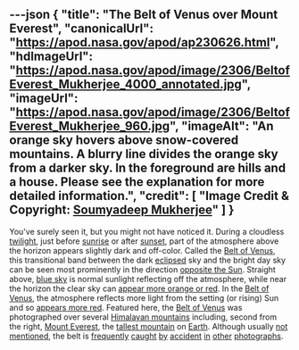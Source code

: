 ---json
{
  "title": "The Belt of Venus over Mount Everest",
  "canonicalUrl": "https://apod.nasa.gov/apod/ap230626.html",
  "hdImageUrl": "https://apod.nasa.gov/apod/image/2306/BeltofEverest_Mukherjee_4000_annotated.jpg",
  "imageUrl": "https://apod.nasa.gov/apod/image/2306/BeltofEverest_Mukherjee_960.jpg",
  "imageAlt": "An orange sky hovers above snow-covered mountains. A blurry line divides the orange sky from a darker sky. In the foreground are hills and a house. Please see the explanation for more detailed information.",
  "credit": [
    "Image Credit & Copyright: [Soumyadeep Mukherjee](https://www.instagram.com/soumyadeepmukherjeephotos/)"
  ]
}
---

You've surely seen it, but you might not have noticed it. During a cloudless [twilight](https://en.wikipedia.org/wiki/Twilight), just before [sunrise](https://apod.nasa.gov/apod/ap220924.html) or after [sunset](https://apod.nasa.gov/apod/ap230328.html), part of the atmosphere above the horizon appears slightly dark and off-color. Called the [Belt of Venus](https://en.wikipedia.org/wiki/Belt_of_Venus), this transitional band between the dark [eclipsed](https://apod.nasa.gov/apod/ap030822.html) sky and the bright day sky can be seen most prominently in the direction [opposite the Sun](https://apod.nasa.gov/apod/ap190624.html). Straight above, [blue sky](https://spaceplace.nasa.gov/blue-sky/en/) is normal sunlight reflecting off the atmosphere, while near the horizon the clear sky can [appear more orange or red](https://www.universetoday.com/77115/why-is-the-sunset-red/). In the [Belt of Venus](https://skyandtelescope.org/astronomy-blogs/the-belt-of-venus/), the atmosphere reflects more light from the setting (or rising) Sun and so [appears more red](https://apod.nasa.gov/apod/ap201111.html). Featured here, the [Belt of Venus](https://youtu.be/qA4umk8HGMY) was photographed over several [Himalayan mountains](https://en.wikipedia.org/wiki/Himalayas) including, second from the right, [Mount Everest](https://apod.nasa.gov/apod/ap110417.html), the [tallest mountain](https://en.wikipedia.org/wiki/List_of_mountain_peaks_by_prominence) on [Earth](https://solarsystem.nasa.gov/planets/earth/overview/). Although usually [not mentioned](https://img.huffingtonpost.com/asset/5bad2b9b2200003401da9338.jpeg), the belt is [frequently](https://apod.nasa.gov/apod/ap011209.html) [caught](https://apod.nasa.gov/apod/ap010601.html) [by](https://apod.nasa.gov/apod/ap180705.html) [accident](https://apod.nasa.gov/apod/ap120529.html) [in](https://apod.nasa.gov/apod/ap191011.html) [other](https://apod.nasa.gov/apod/ap230509.html) [photographs](https://apod.nasa.gov/apod/ap010501.html).
